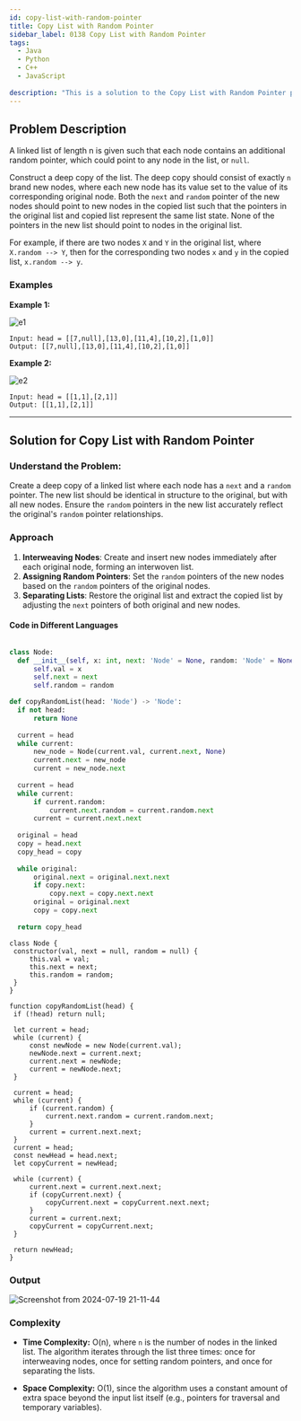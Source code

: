 ```yaml
---
id: copy-list-with-random-pointer
title: Copy List with Random Pointer
sidebar_label: 0138 Copy List with Random Pointer
tags:
  - Java
  - Python
  - C++
  - JavaScript
  
description: "This is a solution to the Copy List with Random Pointer problem on LeetCode."
---
```


## Problem Description

A linked list of length n is given such that each node contains an additional random pointer, which could point to any node in the list, or `null`.

Construct a deep copy of the list. The deep copy should consist of exactly `n` brand new nodes, where each new node has its value set to the value of its corresponding original node. Both the `next` and `random` pointer of the new nodes should point to new nodes in the copied list such that the pointers in the original list and copied list represent the same list state. None of the pointers in the new list should point to nodes in the original list.

For example, if there are two nodes `X` and `Y` in the original list, where `X.random --> Y`, then for the corresponding two nodes `x` and `y` in the copied list, `x.random --> y`.

### Examples

**Example 1:**

![e1](https://github.com/user-attachments/assets/af16a7ff-3439-4683-8f77-9fdbb3332bef)

```
Input: head = [[7,null],[13,0],[11,4],[10,2],[1,0]]
Output: [[7,null],[13,0],[11,4],[10,2],[1,0]]
```

**Example 2:**

![e2](https://github.com/user-attachments/assets/f805c77f-c6cd-4b92-9f9a-c17665bfa317)

```
Input: head = [[1,1],[2,1]]
Output: [[1,1],[2,1]]

```

---

## Solution for Copy List with Random Pointer


### Understand the Problem:

Create a deep copy of a linked list where each node has a `next` and a `random` pointer. The new list should be identical in structure to the original, but with all new nodes. Ensure the `random` pointers in the new list accurately reflect the original's `random` pointer relationships.

### Approach

1. **Interweaving Nodes**: Create and insert new nodes immediately after each original node, forming an interwoven list.
2. **Assigning Random Pointers**: Set the `random` pointers of the new nodes based on the `random` pointers of the original nodes.
3. **Separating Lists**: Restore the original list and extract the copied list by adjusting the `next` pointers of both original and new nodes.

#### Code in Different Languages

<Tabs>
  
    
<TabItem value="Python" label="Python" default>

  <SolutionAuthor name="sivaprasath2004"/>

  ```python

class Node:
    def __init__(self, x: int, next: 'Node' = None, random: 'Node' = None):
        self.val = x
        self.next = next
        self.random = random

def copyRandomList(head: 'Node') -> 'Node':
    if not head:
        return None
     
    current = head
    while current:
        new_node = Node(current.val, current.next, None)
        current.next = new_node
        current = new_node.next
     
    current = head
    while current:
        if current.random:
            current.next.random = current.random.next
        current = current.next.next
     
    original = head
    copy = head.next
    copy_head = copy
    
    while original:
        original.next = original.next.next
        if copy.next:
            copy.next = copy.next.next
        original = original.next
        copy = copy.next
    
    return copy_head

  ```
  </TabItem>

 <TabItem value="Js" label="JavaScript" default>

  <SolutionAuthor name="sivaprasath2004"/>

   ```JS
class Node {
    constructor(val, next = null, random = null) {
        this.val = val;
        this.next = next;
        this.random = random;
    }
}

function copyRandomList(head) {
    if (!head) return null;
 
    let current = head;
    while (current) {
        const newNode = new Node(current.val);
        newNode.next = current.next;
        current.next = newNode;
        current = newNode.next;
    }
 
    current = head;
    while (current) {
        if (current.random) {
            current.next.random = current.random.next;
        }
        current = current.next.next;
    } 
    current = head;
    const newHead = head.next;
    let copyCurrent = newHead;

    while (current) {
        current.next = current.next.next;
        if (copyCurrent.next) {
            copyCurrent.next = copyCurrent.next.next;
        }
        current = current.next;
        copyCurrent = copyCurrent.next;
    }

    return newHead;
}

```
   </TabItem>
   
 </Tabs>
 

### Output

![Screenshot from 2024-07-19 21-11-44](https://github.com/user-attachments/assets/2c2a7efb-711d-4f6e-aebd-8f540de015c3)

### Complexity

- **Time Complexity:** O(n), where `n` is the number of nodes in the linked list. The algorithm iterates through the list three times: once for interweaving nodes, once for setting random pointers, and once for separating the lists.

- **Space Complexity:** O(1), since the algorithm uses a constant amount of extra space beyond the input list itself (e.g., pointers for traversal and temporary variables).

